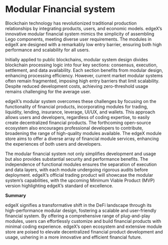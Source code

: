 # Modular Financial system

Blockchain technology has revolutionized traditional production relationships by integrating products, users, and economic models. edgeX’s innovative modular financial system mimics the simplicity of assembling Lego components, meeting diverse user requirements. The modules in edgeX are designed with a remarkably low entry barrier, ensuring both high performance and scalability for all users.

Initially applied to public blockchains, modular system design divides blockchain processing logic into four key sections: consensus, execution, settlement, and data availability. Each section benefits from modular design, enhancing processing efficiency. However, current market modular systems often remain fragmented, imposing high entry barriers that limit scalability. Despite reduced development costs, achieving zero-threshold usage remains challenging for the average user.

edgeX’s modular system overcomes these challenges by focusing on the functionality of financial products, incorporating modules for trading, liquidity, lending, insurance, leverage, UI/UX, and wallets. This approach allows users and developers, regardless of coding expertise, to easily create decentralized financial products. The forthcoming open-source ecosystem also encourages professional developers to contribute, broadening the range of high-quality modules available. The edgeX module store aims to offer a diverse array of financial module services, enhancing the experiences of both users and developers.

The modular financial system not only simplifies development and usage but also provides substantial security and performance benefits. The independence of functional modules ensures the separation of execution and data layers, with each module undergoing rigorous audits before deployment. edgeX’s official trading product will showcase the modular system’s capabilities, with the upcoming Minimum Viable Product (MVP) version highlighting edgeX’s standard of excellence.



**Summary**

edgeX signifies a transformative shift in the DeFi landscape through its high-performance modular design, fostering a scalable and user-friendly financial system. By offering a comprehensive range of plug-and-play modules, users can effortlessly customize and build financial products with minimal coding experience. edgeX’s open ecosystem and extensive module store are poised to elevate decentralized financial product development and usage, ushering in a more innovative and efficient financial future.
